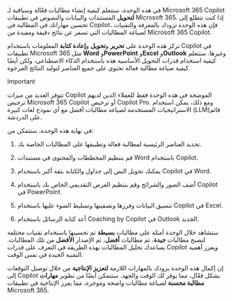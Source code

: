 في هذه الوحدة، ستتعلم كيفية إنشاء مطالبات فعّالة وسياقية لـ Microsoft 365 Copilot **لتحويل** المستندات والبيانات والنصوص في تطبيقات Microsoft 365. إذا كنت تتطلع إلى تحسين مهاراتك في المطالبة في Copilot، فإن هذه الوحدة تزودك بالمعرفة والتقنيات لصياغة المطالبات التي تسفر عن نتائج دقيقة ومفيدة من Microsoft 365 Copilot.

تركز هذه الوحدة على **تحرير** و**تحويل** و**إعادة كتابة** المعلومات باستخدام Copilot في تطبيقات Microsoft 365 مثل **Word** و**PowerPoint** و**Excel** و**Outlook** وغيرها. ستتعلم كيفية استخدام قدرات التحويل الأساسية هذه باستخدام الذكاء الاصطناعي، ولكن أيضًا كيفية صياغة مطالبة فعالة تحتوي على جميع العناصر لتوليد النتائج المرجوة.

> [!IMPORTANT]
> تتوفر العديد من ميزات Copilot الموضحة في هذه الوحدة فقط للعملاء الذين لديهم ترخيص Microsoft 365 Copilot أو ترخيص Copilot Pro. ومع ذلك، يمكن استخدام الاستراتيجيات المستخدمة لصياغة مطالبات أفضل مع أي نموذج لغات كبيرة (LLM)قائم على الدردشة.

في نهاية هذه الوحدة، ستتمكن من:

1. تحديد العناصر الرئيسية لمطالبة فعالة وتطبيقها على المطالبات الخاصة بك.

1. قم بتنظيم المخططات والمحتوى في مستندات Word باستخدام Copilot.

1. يمكنك تحويل النص إلى جداول والكتابة بثقة أكبر باستخدام Copilot في Word.

1. أضف الصور والشرائح وقم بتنظيم العرض التقديمي الخاص بك باستخدام Copilot في PowerPoint.

1. تنسيق البيانات وفرزها وتصفيتها وتسليط الضوء عليها باستخدام Copilot في Excel.

1. أعد كتابة الرسائل باستخدام Coaching by Copilot في Outlook الجديد.

ستشاهد خلال الوحدة أمثلة على مطالبات **بسيطة** تم تحسينها باستخدام تقنيات مختلفة لتصبح مطالبات **جيدة**، ثم مطالبات **أفضل**، ثم الإصدار **الأفضل** من تلك المطالبات. يساعدك تحليل المطالبات بهذه الطريقة في التعرف على قدرات Copilot ويعزز أهمية التقنية الجيدة في نفس الوقت.

إن إكمال هذه الوحدة يزودك بالمهارات اللازمة **لتعزيز الإنتاجية** من خلال توصيل التوقعات إلى Copilot بشكل فعّال، مما يوفر لك الوقت والجهد. ستتمكن أيضًا من تطوير **مهارات مطالبة محسنة** لصياغة مطالبات واضحة وموجزة، مما يعزز الإنتاجية في تطبيقات Microsoft 365.